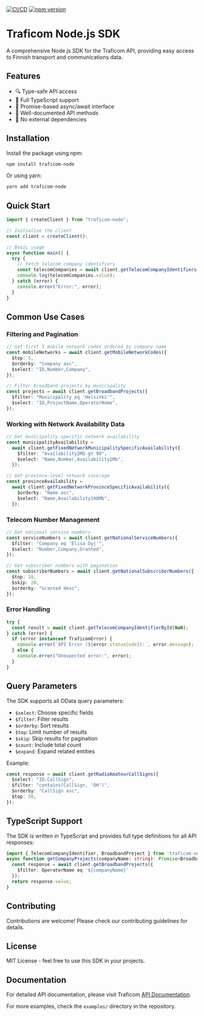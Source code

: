 [![CI/CD](https://github.com/villeve/traficom-node/actions/workflows/ci-cd.yml/badge.svg)](https://github.com/villeve/traficom-node/actions/workflows/ci-cd.yml)
[![npm version](https://badge.fury.io/js/traficom-node.svg)](https://badge.fury.io/js/traficom-node)

# Traficom Node.js SDK

A comprehensive Node.js SDK for the Traficom API, providing easy access to Finnish transport and communications data.

## Features

- 🔍 Type-safe API access
- 📝 Full TypeScript support
- 🚀 Promise-based async/await interface
- 📘 Well-documented API methods
- 🚫 No external dependencies

## Installation

Install the package using npm:

```bash
npm install traficom-node
```

Or using yarn:

```bash
yarn add traficom-node
```

## Quick Start

```typescript
import { createClient } from "traficom-node";

// Initialize the client
const client = createClient();

// Basic usage
async function main() {
  try {
    // Fetch telecom company identifiers
    const telecomCompanies = await client.getTelecomCompanyIdentifiers();
    console.log(telecomCompanies.value);
  } catch (error) {
    console.error("Error:", error);
  }
}
```

## Common Use Cases

### Filtering and Pagination

```typescript
// Get first 5 mobile network codes ordered by company name
const mobileNetworks = await client.getMobileNetworkCodes({
  $top: 5,
  $orderby: "Company asc",
  $select: "ID,Number,Company",
});

// Filter broadband projects by municipality
const projects = await client.getBroadbandProjects({
  $filter: "Municipality eq 'Helsinki'",
  $select: "ID,ProjectName,OperatorName",
});
```

### Working with Network Availability Data

```typescript
// Get municipality-specific network availability
const municipalityAvailability =
  await client.getFixedNetworkMunicipalitySpecificAvailability({
    $filter: "Availability2Mb gt 90",
    $select: "Name,Number,Availability2Mb",
  });

// Get province-level network coverage
const provinceAvailability =
  await client.getFixedNetworkProvinceSpecificAvailability({
    $orderby: "Name asc",
    $select: "Name,Availability100Mb",
  });
```

### Telecom Number Management

```typescript
// Get national service numbers
const serviceNumbers = await client.getNationalServiceNumbers({
  $filter: "Company eq 'Elisa Oyj'",
  $select: "Number,Company,Granted",
});

// Get subscriber numbers with pagination
const subscriberNumbers = await client.getNationalSubscriberNumbers({
  $top: 10,
  $skip: 20,
  $orderby: "Granted desc",
});
```

### Error Handling

```typescript
try {
  const result = await client.getTelecomCompanyIdentifierById(NaN);
} catch (error) {
  if (error instanceof TraficomError) {
    console.error(`API Error (${error.statusCode}):`, error.message);
  } else {
    console.error("Unexpected error:", error);
  }
}
```

## Query Parameters

The SDK supports all OData query parameters:

- `$select`: Choose specific fields
- `$filter`: Filter results
- `$orderby`: Sort results
- `$top`: Limit number of results
- `$skip`: Skip results for pagination
- `$count`: Include total count
- `$expand`: Expand related entities

Example:

```typescript
const response = await client.getRadioAmateurCallSigns({
  $select: "ID,CallSign",
  $filter: "contains(CallSign, 'OH')",
  $orderby: "CallSign asc",
  $top: 50,
});
```

## TypeScript Support

The SDK is written in TypeScript and provides full type definitions for all API responses:

```typescript
import { TelecomCompanyIdentifier, BroadbandProject } from 'traficom-node';
async function getCompanyProjects(companyName: string): Promise<BroadbandProject[]> {
  const response = await client.getBroadbandProjects({
    $filter: OperatorName eq '${companyName}'
  });
  return response.value;
}
```

## Contributing

Contributions are welcome! Please check our contributing guidelines for details.

## License

MIT License - feel free to use this SDK in your projects.

## Documentation

For detailed API documentation, please visit Traficom [API Documentation](https://opendata.traficom.fi).

For more examples, check the `examples/` directory in the repository.
